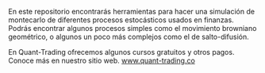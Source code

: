 En este repositorio encontrarás herramientas para hacer una simulación de montecarlo de diferentes procesos estocásticos usados en finanzas. Podrás encontrar algunos procesos simples como el movimiento browniano geométrico, o algunos un poco más complejos como el de salto-difusión. 

En Quant-Trading ofrecemos algunos cursos gratuitos y otros pagos. Conoce más en nuestro sitio web. 
www.quant-trading.co
